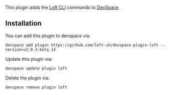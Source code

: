 This plugin adds the [Loft CLI](https://github.com/loft-sh/loft) commands to [DevSpace](https://github.com/loft-sh/devspace). 

## Installation

You can add this plugin to devspace via:
```
devspace add plugin https://github.com/loft-sh/devspace-plugin-loft --version=v2.0.3-beta.14
```

Update this plugin via:
```
devspace update plugin loft
```

Delete the plugin via:
```
devspace remove plugin loft
```
